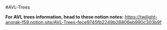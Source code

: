 #AVL-Trees

**For AVL trees information, head to these notion notes:** https://twilight-anorak-f59.notion.site/AVL-Trees-fece9745fb2249b28806eb990c303b9f
